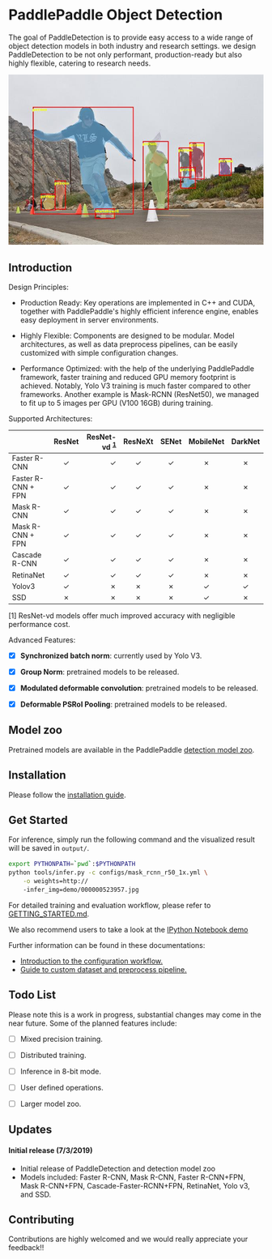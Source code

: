 # PaddlePaddle Object Detection

The goal of PaddleDetection is to provide easy access to a wide range of object
detection models in both industry and research settings. we design
PaddleDetection to be not only performant, production-ready but also highly
flexible, catering to research needs.


<div align="center">
  <img src="demo/output/000000523957.jpg" />
</div>


## Introduction

Design Principles:

- Production Ready:
Key operations are implemented in C++ and CUDA, together with PaddlePaddle's
highly efficient inference engine, enables easy deployment in server environments.

- Highly Flexible:
Components are designed to be modular. Model architectures, as well as data
preprocess pipelines, can be easily customized with simple configuration
changes.

- Performance Optimized:
with the help of the underlying PaddlePaddle framework, faster training and
reduced GPU memory footprint is achieved. Notably, Yolo V3 training is
much faster compared to other frameworks. Another example is Mask-RCNN
(ResNet50), we managed to fit up to 5 images per GPU (V100 16GB) during
training.

Supported Architectures:

|                    | ResNet | ResNet-vd <sup>[1](#vd)</sup> | ResNeXt | SENet | MobileNet | DarkNet |
|--------------------|:------:|------------------------------:|:-------:|:-----:|:---------:|:-------:|
| Faster R-CNN       | ✓      |                             ✓ | ✓       | ✓     | ✗         | ✗       |
| Faster R-CNN + FPN | ✓      |                             ✓ | ✓       | ✓     | ✗         | ✗       |
| Mask R-CNN         | ✓      |                             ✓ | ✓       | ✓     | ✗         | ✗       |
| Mask R-CNN + FPN   | ✓      |                             ✓ | ✓       | ✓     | ✗         | ✗       |
| Cascade R-CNN      | ✓      |                             ✓ | ✓       | ✓     | ✗         | ✗       |
| RetinaNet          | ✓      |                             ✓ | ✓       | ✓     | ✗         | ✗       |
| Yolov3             | ✓      |                             ✗ | ✗       | ✗     | ✓         | ✓       |
| SSD                | ✗      |                             ✗ | ✗       | ✗     | ✓         | ✗       |

<a name="vd">[1]</a> ResNet-vd models offer much improved accuracy with negligible performance cost.

Advanced Features:

- [x] **Synchronized batch norm**: currently used by Yolo V3.
- [x] **Group Norm**: pretrained models to be released.
- [x] **Modulated deformable convolution**: pretrained models to be released.
- [x] **Deformable PSRoI Pooling**: pretrained models to be released.


## Model zoo

Pretrained models are available in the PaddlePaddle [detection model zoo](docs/MODEL_ZOO.md).


## Installation

Please follow the [installation guide](docs/INSTALL.md).


## Get Started

For inference, simply run the following command and the visualized result will
be saved in `output/`.

```bash
export PYTHONPATH=`pwd`:$PYTHONPATH
python tools/infer.py -c configs/mask_rcnn_r50_1x.yml \
    -o weights=http://
    -infer_img=demo/000000523957.jpg
```

For detailed training and evaluation workflow, please refer to [GETTING_STARTED.md](docs/GETTING_STARTED.md).

We also recommend users to take a look at the [IPython Notebook demo](demo/mask_rcnn_demo.ipynb)

Further information can be found in these documentations:

- [Introduction to the configuration workflow.](docs/CONFIG.md)
- [Guide to custom dataset and preprocess pipeline.](docs/DATA.md)


##  Todo List

Please note this is a work in progress, substantial changes may come in the
near future.
Some of the planned features include:

- [ ] Mixed precision training.
- [ ] Distributed training.
- [ ] Inference in 8-bit mode.
- [ ] User defined operations.
- [ ] Larger model zoo.


## Updates

#### Initial release (7/3/2019)
- Initial release of PaddleDetection and detection model zoo
- Models included: Faster R-CNN, Mask R-CNN, Faster R-CNN+FPN, Mask
  R-CNN+FPN, Cascade-Faster-RCNN+FPN, RetinaNet, Yolo v3, and SSD.


## Contributing

Contributions are highly welcomed and we would really appreciate your feedback!!
